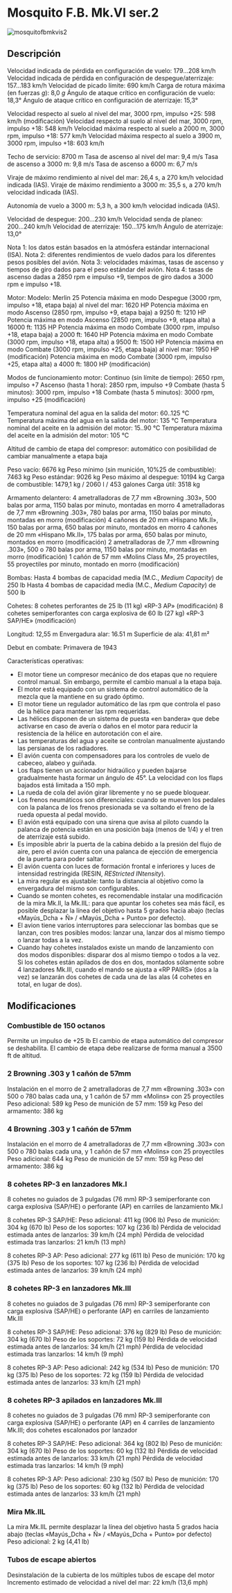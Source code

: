 # Mosquito F.B. Mk.VI ser.2

![mosquitofbmkvis2](../images/mosquitofbmkvis2.png)

## Descripción

Velocidad indicada de pérdida en configuración de vuelo: 179...208 km/h
Velocidad indicada de pérdida en configuración de despegue/aterrizaje: 157...183 km/h
Velocidad de picado límite: 690 km/h
Carga de rotura máxima (en fuerzas <i>g</i>): 8,0 <i>g</i>
Ángulo de ataque crítico en configuración de vuelo: 18,3°
Ángulo de ataque crítico en configuración de aterrizaje: 15,3°

Velocidad respecto al suelo al nivel del mar, 3000 rpm, impulso +25: 598 km/h (modificación)
Velocidad respecto al suelo al nivel del mar, 3000 rpm, impulso +18: 548 km/h
Velocidad máxima respecto al suelo a 2000 m, 3000 rpm, impulso +18: 577 km/h
Velocidad máxima respecto al suelo a 3900 m, 3000 rpm, impulso +18: 603 km/h

Techo de servicio: 8700 m
Tasa de ascenso al nivel del mar: 9,4 m/s
Tasa de ascenso a 3000 m: 9,8 m/s
Tasa de ascenso a 6000 m: 6,7 m/s

Viraje de máximo rendimiento al nivel del mar: 26,4 s, a 270 km/h velocidad indicada (IAS).
Viraje de máximo rendimiento a 3000 m: 35,5 s, a 270 km/h velocidad indicada (IAS).

Autonomía de vuelo a 3000 m: 5,3 h, a 300 km/h velocidad indicada (IAS).

Velocidad de despegue: 200...230 km/h
Velocidad senda de planeo: 200...240 km/h
Velocidad de aterrizaje: 150...175 km/h
Ángulo de aterrizaje: 13,0°

Nota 1: los datos están basados en la atmósfera estándar internacional (ISA).
Nota 2: diferentes rendimientos de vuelo dados para los diferentes pesos posibles del avión.
Nota 3: velocidades máximas, tasas de ascenso y tiempos de giro dados para el peso estándar del avión.
Nota 4: tasas de ascenso dadas a 2850 rpm e impulso +9, tiempos de giro dados a 3000 rpm e impulso +18.

Motor:
Modelo: Merlin 25
Potencia máxima en modo Despegue (3000 rpm, impulso +18, etapa baja) al nivel del mar: 1620 HP
Potencia máxima en modo Ascenso (2850 rpm, impulso +9, etapa baja) a 9250 ft: 1210 HP
Potencia máxima en modo Ascenso (2850 rpm, impulso +9, etapa alta) a 16000 ft: 1135 HP
Potencia máxima en modo Combate (3000 rpm, impulso +18, etapa baja) a 2000 ft: 1640 HP
Potencia máxima en modo Combate (3000 rpm, impulso +18, etapa alta) a 9500 ft: 1500 HP
Potencia máxima en modo Combate (3000 rpm, impulso +25, etapa baja) al nivel mar: 1950 HP (modificación)
Potencia máxima en modo Combate (3000 rpm, impulso +25, etapa alta) a 4000 ft: 1800 HP (modificación)

Modos de funcionamiento motor:
Continuo (sin límite de tiempo): 2650 rpm, impulso +7
Ascenso (hasta 1 hora): 2850 rpm, impulso +9
Combate (hasta 5 minutos): 3000 rpm, impulso +18
Combate (hasta 5 minutos): 3000 rpm, impulso +25 (modificación)

Temperatura nominal del agua en la salida del motor: 60..125 °C
Temperatura máxima del agua en la salida del motor: 135 °C
Temperatura nominal del aceite en la admisión del motor: 15..90 °C
Temperatura máxima del aceite en la admisión del motor: 105 °C

Altitud de cambio de etapa del compresor: automático con posibilidad de cambiar manualmente a etapa baja

Peso vacío: 6676 kg
Peso mínimo (sin munición, 10%25 de combustible): 7463 kg
Peso estándar: 9026 kg
Peso máximo al despegue: 10194 kg
Carga de combustible: 1479,1 kg / 2060 l / 453 galones
Carga útil: 3518 kg

Armamento delantero:
4 ametralladoras de 7,7 mm «Browning .303», 500 balas por arma, 1150 balas por minuto, montadas en morro
4 ametralladoras de 7,7 mm «Browning .303», 780 balas por arma, 1150 balas por minuto, montadas en morro (modificación)
4 cañones de 20 mm «Hispano Mk.II», 150 balas por arma, 650 balas por minuto, montados en morro
4 cañones de 20 mm «Hispano Mk.II», 175 balas por arma, 650 balas por minuto, montados en morro (modificación)
2 ametralladoras de 7,7 mm «Browning .303», 500 o 780 balas por arma, 1150 balas por minuto, montadas en morro (modificación)
1 cañón de 57 mm «Molins Class M», 25 proyectiles, 55 proyectiles por minuto, montado en morro (modificación)

Bombas:
Hasta 4 bombas de capacidad media (M.C., <i>Medium Capacity</i>) de 250 lb
Hasta 4 bombas de capacidad media (M.C., <i>Medium Capacity</i>) de 500 lb

Cohetes:
8 cohetes perforantes de 25 lb (11 kg) «RP-3 AP» (modificación)
8 cohetes semiperforantes con carga explosiva de 60 lb (27 kg) «RP-3 SAP/HE» (modificación)

Longitud: 12,55 m
Envergadura alar: 16.51 m
Superficie de ala: 41,81 m²

Debut en combate: Primavera de 1943

Características operativas:
- El motor tiene un compresor mecánico de dos etapas que no requiere control manual. Sin embargo, permite el cambio manual a la etapa baja.
- El motor está equipado con un sistema de control automático de la mezcla que la mantiene en su grado óptimo.
- El motor tiene un regulador automático de las rpm que controla el paso de la hélice para mantener las rpm requeridas.
- Las hélices disponen de un sistema de puesta «en bandera» que debe activarse en caso de avería o daños en el motor para reducir la resistencia de la hélice en autorotación con el aire.
- Las temperaturas del agua y aceite se controlan manualmente ajustando las persianas de los radiadores.
- El avión cuenta con compensadores para los controles de vuelo de cabeceo, alabeo y guiñada.
- Los flaps tienen un accionador hidraúlico y pueden bajarse gradualmente hasta formar un ángulo de 45°. La velocidad con los flaps bajados está limitada a 150 mph.
- La rueda de cola del avión girar libremente y no se puede bloquear.
- Los frenos neumáticos son diferenciales: cuando se mueven los pedales con la palanca de los frenos presionada se va soltando el freno de la rueda opuesta al pedal movido.
- El avión está equipado con una sirena que avisa al piloto cuando la palanca de potencia están en una posición baja (menos de 1/4) y el tren de aterrizaje está subido.
- Es imposible abrir la puerta de la cabina debido a la presión del flujo de aire, pero el avión cuenta con una palanca de ejección de emergencia de la puerta para poder saltar.
- El avión cuenta con luces de formación frontal e inferiores y luces de intensidad restringida (RESIN, <i>REStricted INtensity</i>).
- La mira regular es ajustable: tanto la distancia al objetivo como la envergadura del mismo son configurables.
- Cuando se monten cohetes, es recomendable instalar una modificación de la mira Mk.II, la Mk.IIL: para que apuntar los cohetes sea más fácil, es posible desplazar la línea del objetivo hasta 5 grados hacia abajo (teclas «Mayús_Dcha + Ñ» / «Mayús_Dcha + Punto» por defecto).
- El avion tiene varios interruptores para seleccionar las bombas que se lanzan, con tres posibles modos: lanzar una, lanzar dos al mismo tiempo o lanzar todas a la vez.
- Cuando hay cohetes instalados existe un mando de lanzamiento con dos modos disponibles: disparar dos al mismo tiempo o todos a la vez. Si los cohetes están apilados de dos en dos, montados sólamente sobre 4 lanzadores Mk.III, cuando el mando se ajusta a «RP PAIRS» (dos a la vez) se lanzarán dos cohetes de cada una de las alas (4 cohetes en total, en lugar de dos).

## Modificaciones


### Combustible de 150 octanos

Permite un impulso de +25 lb
El cambio de etapa automático del compresor se deshabilita. El cambio de etapa debe realizarse de forma manual a 3500 ft de altitud.


### 2 Browning .303 y 1 cañón de 57mm

Instalación en el morro de 2 ametralladoras de 7,7 mm «Browning .303» con 500 o 780 balas cada una, y 1 cañón de 57 mm «Molins» con 25 proyectiles
Peso adicional: 589 kg
Peso de munición de 57 mm: 159 kg
Peso del armamento: 386 kg


### 4 Browning .303 y 1 cañón de 57mm

Instalación en el morro de 4 ametralladoras de 7,7 mm «Browning .303» con 500 o 780 balas cada una, y 1 cañón de 57 mm «Molins» con 25 proyectiles
Peso adicional: 644 kg
Peso de munición de 57 mm: 159 kg
Peso del armamento: 386 kg


### 8 cohetes RP-3 en lanzadores Mk.I

8 cohetes no guiados de 3 pulgadas (76 mm) RP-3 semiperforante con carga explosiva (SAP/HE) o perforante (AP) en carriles de lanzamiento Mk.I

8 cohetes RP-3 SAP/HE:
Peso adicional: 411 kg (906 lb)
Peso de munición: 304 kg (670 lb)
Peso de los soportes: 107 kg (236 lb)
Pérdida de velocidad estimada antes de lanzarlos: 39 km/h (24 mph)
Pérdida de velocidad estimada tras lanzarlos: 21 km/h (13 mph)

8 cohetes RP-3 AP:
Peso adicional: 277 kg (611 lb)
Peso de munición: 170 kg (375 lb)
Peso de los soportes: 107 kg (236 lb)
Pérdida de velocidad estimada antes de lanzarlos: 39 km/h (24 mph)


### 8 cohetes RP-3 en lanzadores Mk.III

8 cohetes no guiados de 3 pulgadas (76 mm) RP-3 semiperforante con carga explosiva (SAP/HE) o perforante (AP) en carriles de lanzamiento Mk.III

8 cohetes RP-3 SAP/HE:
Peso adicional: 376 kg (829 lb)
Peso de munición: 304 kg (670 lb)
Peso de los soportes: 72 kg (159 lb)
Pérdida de velocidad estimada antes de lanzarlos: 34 km/h (21 mph)
Pérdida de velocidad estimada tras lanzarlos: 14 km/h (9 mph)

8 cohetes RP-3 AP: 
Peso adicional: 242 kg (534 lb)
Peso de munición: 170 kg (375 lb)
Peso de los soportes: 72 kg (159 lb)
Pérdida de velocidad estimada antes de lanzarlos: 33 km/h (21 mph)


### 8 cohetes RP-3 apilados en lanzadores Mk.III

8 cohetes no guiados de 3 pulgadas (76 mm) RP-3 semiperforante con carga explosiva (SAP/HE) o perforante (AP) en 4 carriles de lanzamiento Mk.III; dos cohetes escalonados por lanzador

8 cohetes RP-3 SAP/HE:
Peso adicional: 364 kg (802 lb)
Peso de munición: 304 kg (670 lb)
Peso de los soportes: 60 kg (132 lb)
Pérdida de velocidad estimada antes de lanzarlos: 33 km/h (21 mph)
Pérdida de velocidad estimada tras lanzarlos: 14 km/h (9 mph)

8 cohetes RP-3 AP:
Peso adicional: 230 kg (507 lb)
Peso de munición: 170 kg (375 lb)
Peso de los soportes: 60 kg (132 lb)
Pérdida de velocidad estimada antes de lanzarlos: 33 km/h (21 mph)


### Mira Mk.IIL

La mira Mk.IIL permite desplazar la línea del objetivo hasta 5 grados hacia abajo (teclas «Mayús_Dcha + Ñ» / «Mayús_Dcha + Punto» por defecto)
Peso adicional: 2 kg (4,41 lb)


### Tubos de escape abiertos

Desinstalación de la cubierta de los múltiples tubos de escape del motor
Incremento estimado de velocidad a nivel del mar: 22 km/h (13,6 mph)